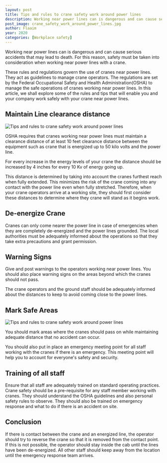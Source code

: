 ```yaml
---
layout: post
title: Tips and rules to crane safety work around power lines
description: Working near power lines can is dangerous and can cause serious accidents that may lead to death. For this reason, safety must be taken into consideration when working near power lines with a crane.
post_image: crane_safety_work_around_power_lines.jpg
author: Flaaim
year: 2020
categories: [Workplace safety]
--- 
```


Working near power lines can is dangerous and can cause serious accidents that may lead to death. For this reason, safety must be taken into consideration when working near power lines with a crane.

These rules and regulations govern the use of cranes near power lines. They act as guidelines to manage crane operators. The regulations are set by the Federal Occupational Safety and Health Administration(OSHA) to manage the safe operations of cranes working near power lines.
In this article, we shall explore some of the rules and tips that will enable you and your company work safely with your crane near power lines.



## Maintain Line clearance distance
![Tips and rules to crane safety work around power lines](https://safetyworkblog.com/assets/crane_safety_work_around_power_lines.jpg)

OSHA requires that cranes working near power lines must maintain a clearance distance of at least 10 feet clearance distance between the equipment such as crane that is energized up to 50 kilo volts and the power line.

For every increase in the energy levels of your crane the distance should be increased by 4 inches for every 10 Kv of energy going up.

This distance is determined by taking into account the cranes furthest reach when fully extended. This minimizes the risk of the crane coming into any contact with the power line even when fully stretched.
Therefore, when your crane operators arrive at a working site, they should first consider these distances to determine where they crane will stand as it begins work.


## De-energize Crane 
Cranes can only come nearer the power line in case of emergencies when they are completely de-energized and the power lines grounded. The local authorities must be adequately informed about the operations so that they take extra precautions and grant permission.


## Warning Signs
Give and post warnings to the operators working near power lines. You should also place warning signs on the areas beyond which the cranes should not pass.


The crane operators and the ground staff should be adequately informed about the distances to keep to avoid coming close to the power lines.


## Mark Safe Areas
![Tips and rules to crane safety work around power lines](https://safetyworkblog.com/assets/crane-safety-power-lines.jpg)

You should mark areas where the cranes should pass on while maintaining adequate distance that no accident can occur.


You should also put in place an emergency meeting point for all staff working with the cranes if there is an emergency. This meeting point will help you to account for everyone's safety and security.


## Training of all staff
Ensure that all staff are adequately trained on standard operating practices. Crane safety should be a pre-requisite for any staff member working with cranes. They should understand the OSHA guidelines and also personal safety rules to observe. They should also be trained on emergency response and what to do if there is an accident on site.


## Conclusion
If there is contact between the crane and an energized line, the operator should try to reverse the crane so that it is removed from the contact point. If this is not possible, the operator should stay inside the cab until the lines have been de-energized. All other staff should keep away from the location until the emergency response team arrives.

